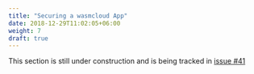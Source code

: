 ```yaml
---
title: "Securing a wasmcloud App"
date: 2018-12-29T11:02:05+06:00
weight: 7
draft: true
---
```


This section is still under construction and is being tracked in [issue #41](https://github.com/wasmCloud/wasmcloud-dev-site/issues/41)